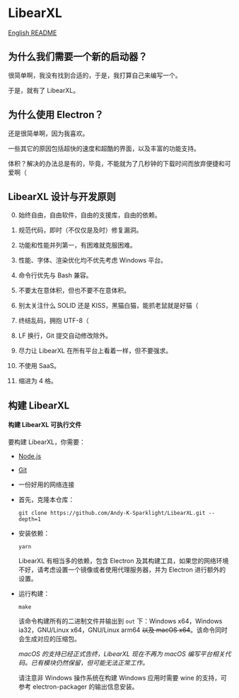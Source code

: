 # LibearXL

[English README](./README.md)

## 为什么我们需要一个新的启动器？

很简单啊，我没有找到合适的，于是，我打算自己来编写一个。

于是，就有了 LibearXL。

## 为什么使用 Electron？

还是很简单啊，因为我喜欢。

一些其它的原因包括超快的速度和超酷的界面，以及丰富的功能支持。

体积？解决的办法总是有的，毕竟，不能就为了几秒钟的下载时间而放弃便捷和可爱啊（

## LibearXL 设计与开发原则

0. 始终自由，自由软件，自由的支援库，自由的依赖。

1. 规范代码，即时（不仅仅是及时）修复漏洞。

2. 功能和性能并列第一，有困难就克服困难。

3. 性能、字体、渲染优化均不优先考虑 Windows 平台。

4. 命令行优先与 Bash 兼容。

5. 不要太在意体积，但也不要不在意体积。

6. 别太关注什么 SOLID 还是 KISS，黑猫白猫，能抓老鼠就是好猫（

7. 终结乱码，拥抱 UTF-8（

8. LF 换行，Git 提交自动修改除外。

9. 尽力让 LibearXL 在所有平台上看着一样，但不要强求。

10. 不使用 SaaS。

11. 缩进为 4 格。

## 构建 LibearXL

#### 构建 LibearXL 可执行文件

要构建 LibearXL，你需要：

- [Node.js](https://nodejs.org)

- [Git](https://git-scm.com)

- 一份好用的网络连接

- 首先，克隆本仓库：
  
  ```shell
  git clone https://github.com/Andy-K-Sparklight/LibearXL.git --depth=1
  ```

- 安装依赖：
  
  ```shell
  yarn
  ```
  
  LibearXL 有相当多的依赖，包含 Electron 及其构建工具，如果您的网络环境不好，请考虑设置一个镜像或者使用代理服务器，并为 Electron 进行额外的设置。

- 运行构建：
  
  ```shell
  make
  ```
  
  该命令构建所有的二进制文件并输出到 `out` 下：Windows x64，Windows ia32，GNU/Linux x64，GNU/Linux arm64 ~~以及 macOS x64~~。该命令同时会生成对应的压缩包。
  
  _macOS 的支持已经正式告终，LibearXL 现在不再为 macOS 编写平台相关代码。已有模块仍然保留，但可能无法正常工作。_
  
  请注意非 Windows 操作系统在构建 Windows 应用时需要 wine 的支持，可参考 electron-packager 的输出信息安装。

